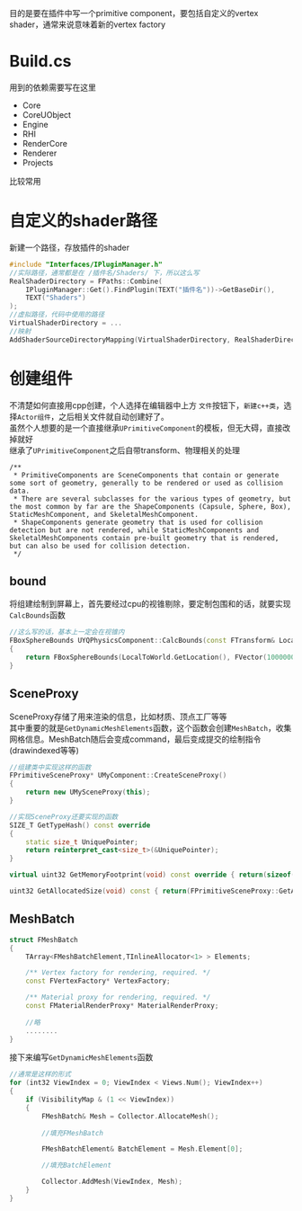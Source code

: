 目的是要在插件中写一个primitive component，要包括自定义的vertex shader，通常来说意味着新的vertex factory  
# Build.cs
用到的依赖需要写在这里  
* Core
* CoreUObject
* Engine
* RHI
* RenderCore
* Renderer  
* Projects  

比较常用
# 自定义的shader路径
新建一个路径，存放插件的shader  
```cpp
#include "Interfaces/IPluginManager.h"
//实际路径，通常都是在 /插件名/Shaders/ 下，所以这么写
RealShaderDirectory = FPaths::Combine(
    IPluginManager::Get().FindPlugin(TEXT("插件名"))->GetBaseDir(),
    TEXT("Shaders")
);
//虚拟路径，代码中使用的路径
VirtualShaderDirectory = ...
//映射
AddShaderSourceDirectoryMapping(VirtualShaderDirectory, RealShaderDirectory);
```
# 创建组件
不清楚如何直接用cpp创建，个人选择在编辑器中上方 `文件`按钮下，`新建c++类`，选择`Actor组件`，之后相关文件就自动创建好了。  
虽然个人想要的是一个直接继承`UPrimitiveComponent`的模板，但无大碍，直接改掉就好  
继承了`UPrimitiveComponent`之后自带transform、物理相关的处理  
```
/**
 * PrimitiveComponents are SceneComponents that contain or generate some sort of geometry, generally to be rendered or used as collision data.
 * There are several subclasses for the various types of geometry, but the most common by far are the ShapeComponents (Capsule, Sphere, Box), StaticMeshComponent, and SkeletalMeshComponent.
 * ShapeComponents generate geometry that is used for collision detection but are not rendered, while StaticMeshComponents and SkeletalMeshComponents contain pre-built geometry that is rendered, but can also be used for collision detection.
 */
```    
## bound
将组建绘制到屏幕上，首先要经过cpu的视锥剔除，要定制包围和的话，就要实现`CalcBounds`函数  
```cpp
//这么写的话，基本上一定会在视锥内
FBoxSphereBounds UYQPhysicsComponent::CalcBounds(const FTransform& LocalToWorld) const
{
	return FBoxSphereBounds(LocalToWorld.GetLocation(), FVector(1000000.0f, 1000000.0f, 1000000.0f), 1000000.0f);
}
```
## SceneProxy
SceneProxy存储了用来渲染的信息，比如材质、顶点工厂等等  
其中重要的就是`GetDynamicMeshElements`函数，这个函数会创建`MeshBatch`，收集网格信息。MeshBatch随后会变成command，最后变成提交的绘制指令(drawindexed等等)  
```cpp
//组建类中实现这样的函数
FPrimitiveSceneProxy* UMyComponent::CreateSceneProxy()
{
	return new UMySceneProxy(this);
}
```  
```cpp
//实现SceneProxy还要实现的函数
SIZE_T GetTypeHash() const override
{
    static size_t UniquePointer;
    return reinterpret_cast<size_t>(&UniquePointer);
}

virtual uint32 GetMemoryFootprint(void) const override { return(sizeof(*this) + GetAllocatedSize()); }

uint32 GetAllocatedSize(void) const { return(FPrimitiveSceneProxy::GetAllocatedSize()); }
```
## MeshBatch
```cpp
struct FMeshBatch
{
	TArray<FMeshBatchElement,TInlineAllocator<1> > Elements;

	/** Vertex factory for rendering, required. */
	const FVertexFactory* VertexFactory;

	/** Material proxy for rendering, required. */
	const FMaterialRenderProxy* MaterialRenderProxy;
    
    //略
    ........
}
```
接下来编写`GetDynamicMeshElements`函数  
```cpp
//通常是这样的形式
for (int32 ViewIndex = 0; ViewIndex < Views.Num(); ViewIndex++)
{
    if (VisibilityMap & (1 << ViewIndex))
    {
        FMeshBatch& Mesh = Collector.AllocateMesh();
    
        //填充FMeshBatch

        FMeshBatchElement& BatchElement = Mesh.Element[0];

        //填充BatchElement

        Collector.AddMesh(ViewIndex, Mesh);
    }
}
```
